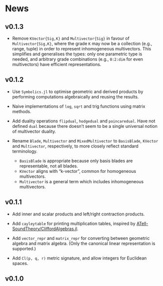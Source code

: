 # News

## v0.1.3

* Remove `KVector{Sig,K}` and `Multivector{Sig}` in favour of `Multivector{Sig,K}`, where the grade `K` may now be a collection (e.g., range, tuple) in order to represent inhomogeneous multivectors.
This simplifies and generalises the types: only one parametric type is needed, and arbitrary grade combinations (e.g., `0:2:dim` for even multivectors) have efficient representations.

## v0.1.2

* Use `Symbolics.jl` to optimise geometric and derived products by performing computations algebraically and reusing the results.

* Naive implementations of `log`, `sqrt` and trig functions using matrix methods.

* Add duality operations `flipdual`, `hodgedual` and `poincaredual`. Have not defined `dual` because there doesn’t seem to be a single universal notion of multivector duality.

* Rename `Blade`, `Multivector` and `MixedMultivector` to `BasisBlade`, `KVector` and `Multivector`, respectively, to more closely reflect standard terminology.

	- `BasisBlade` is appropriate because only basis blades are representable, not all blades.
	- `KVector` aligns with “k-vector”, common for homogeneous multivectors.
	- `Multivector` is a general term which includes inhomogeneous multivectors.

## v0.1.1

* Add inner and scalar products and left/right contraction products.

* Add `cayleytable` for printing multiplication tables, inspired by [ATell-SoundTheory/CliffordAlgebras.jl](https://github.com/ATell-SoundTheory/CliffordAlgebras.jl).

* Add `vector_repr` and `matrix_repr` for converting between geometric algebra and matrix algebra. (Only the canonical linear representation is supported.)

* Add `Cl(p, q, r)` metric signature, and allow integers for Euclidean spaces.

## v0.1.0